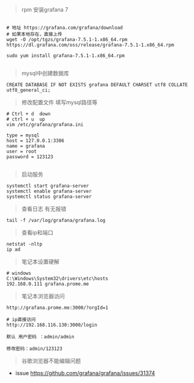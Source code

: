 > rpm 安装grafana 7
```shell script

# 地址 https://grafana.com/grafana/download
# 如果本地存在，直接上传
wget -O /opt/tgzs/grafana-7.5.1-1.x86_64.rpm https://dl.grafana.com/oss/release/grafana-7.5.1-1.x86_64.rpm

sudo yum install grafana-7.5.1-1.x86_64.rpm


```

> mysql中创建数据库
```shell script
CREATE DATABASE IF NOT EXISTS grafana DEFAULT CHARSET utf8 COLLATE utf8_general_ci;
```

> 修改配置文件 填写mysql路径等
```shell script
# Ctrl + d  down
# ctrl + u  up
vim /etc/grafana/grafana.ini

type = mysql
host = 127.0.0.1:3306
name = grafana
user = root
password = 123123


```

> 启动服务 
```shell script
systemctl start grafana-server
systemctl enable grafana-server
systemctl status grafana-server
```

> 查看日志 有无报错
```shell script
tail -f /var/log/grafana/grafana.log
```

> 查看ip和端口

```
netstat -nltp
ip ad
```





> 笔记本设置硬解

```shell script
# windows 
C:\Windows\System32\drivers\etc\hosts
192.168.0.111 grafana.prome.me

```

> 笔记本浏览器访问
```shell script
http://grafana.prome.me:3000/?orgId=1

# ip直接访问
http://192.168.116.130:3000/login

默认 用户密码 ：admin/admin

修改密码：admin/123123
```

> 谷歌浏览器不能编辑问题
- issue https://github.com/grafana/grafana/issues/31374
